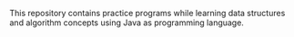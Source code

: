This repository contains practice programs while learning data structures and algorithm concepts using Java as programming language.